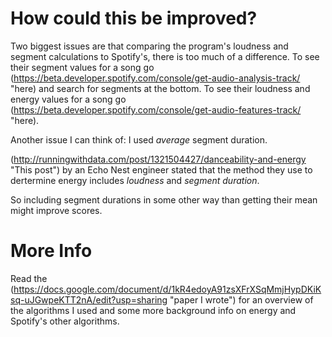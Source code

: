 # How could this be improved?
Two biggest issues are that comparing the program's loudness and segment calculations to Spotify's, there is too much of a difference.
To see their segment values for a song go (https://beta.developer.spotify.com/console/get-audio-analysis-track/ "here) and search for segments at the bottom.
To see their loudness and energy values for a song go (https://beta.developer.spotify.com/console/get-audio-features-track/ "here).

Another issue I can think of:
I used *average* segment duration.

(http://runningwithdata.com/post/1321504427/danceability-and-energy "This post") by an Echo Nest engineer
stated that the method they use to dertermine energy includes *loudness* and *segment duration*.

So including segment durations in some other way than getting their mean might improve scores.


# More Info
Read the (https://docs.google.com/document/d/1kR4edoyA91zsXFrXSqMmjHypDKiKsq-uJGwpeKTT2nA/edit?usp=sharing "paper I wrote")
for an overview of the algorithms I used and some more background info on energy and Spotify's other algorithms.